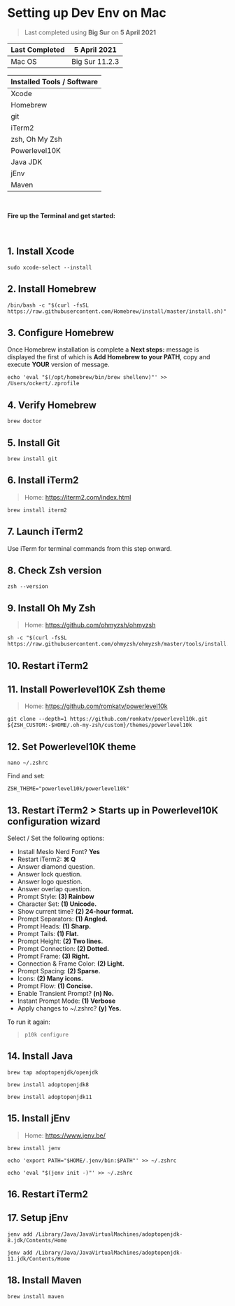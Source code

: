 # Setting up Dev Env on Mac

> Last completed using **Big Sur** on **5 April 2021**

| Last Completed | 5 April 2021   |
|----------------|----------------|
| Mac OS         | Big Sur 11.2.3 |

| Installed Tools / Software |
|----------------------------|
| Xcode                      |
| Homebrew                   |
| git                        |
| iTerm2                     |
| zsh, Oh My Zsh             |
| Powerlevel10K              |
| Java JDK                   |
| jEnv                       |
| Maven                      |

<br/>

**Fire up the Terminal and get started:**

</br>

## 1. Install Xcode
```
sudo xcode-select --install
```

## 2. Install Homebrew
```
/bin/bash -c "$(curl -fsSL https://raw.githubusercontent.com/Homebrew/install/master/install.sh)"
```

## 3. Configure Homebrew
Once Homebrew installation is complete a **Next steps:** message is displayed the first of which is **Add Homebrew to your PATH**, copy and execute **YOUR** version of message.
```
echo 'eval "$(/opt/homebrew/bin/brew shellenv)"' >> /Users/ockert/.zprofile
```

## 4. Verify Homebrew
```
brew doctor
```

## 5. Install Git
```
brew install git
```

## 6. Install iTerm2
> Home: https://iterm2.com/index.html
```
brew install iterm2
```
## 7. Launch iTerm2
Use iTerm for terminal commands from this step onward.

## 8. Check Zsh version
```
zsh --version
```

## 9. Install Oh My Zsh
> Home: https://github.com/ohmyzsh/ohmyzsh
```
sh -c "$(curl -fsSL https://raw.githubusercontent.com/ohmyzsh/ohmyzsh/master/tools/install.sh)"
```

## 10. Restart iTerm2


## 11. Install Powerlevel10K Zsh theme
> Home: https://github.com/romkatv/powerlevel10k
```
git clone --depth=1 https://github.com/romkatv/powerlevel10k.git ${ZSH_CUSTOM:-$HOME/.oh-my-zsh/custom}/themes/powerlevel10k
```

## 12. Set Powerlevel10K theme
```
nano ~/.zshrc
```
Find and set:
```
ZSH_THEME="powerlevel10k/powerlevel10k"
```

## 13. Restart iTerm2 > Starts up in Powerlevel10K configuration wizard
Select / Set the following options:
- Install Meslo Nerd Font? **Yes**
- Restart iTerm2: **⌘ Q**
- Answer diamond question.
- Answer lock question.
- Answer logo question.
- Answer overlap question.
- Prompt Style: **(3) Rainbow**
- Character Set: **(1) Unicode.**
- Show current time? **(2) 24-hour format.**
- Prompt Separators: **(1) Angled.**
- Prompt Heads: **(1) Sharp.**
- Prompt Tails: **(1) Flat.**
- Prompt Height: **(2) Two lines.**
- Prompt Connection: **(2) Dotted.**
- Prompt Frame: **(3) Right.**
- Connection & Frame Color: **(2) Light.**
- Prompt Spacing: **(2) Sparse.**
- Icons: **(2) Many icons.**
- Prompt Flow: **(1) Concise.**
- Enable Transient Prompt? **(n) No.**
- Instant Prompt Mode: **(1) Verbose**
- Apply changes to ~/.zshrc? **(y) Yes.**

To run it again:
> ``` 
> p10k configure 
> ``` 

## 14. Install Java
```
brew tap adoptopenjdk/openjdk
```
```
brew install adoptopenjdk8
```
```
brew install adoptopenjdk11
```

## 15. Install jEnv
>Home: https://www.jenv.be/

```
brew install jenv
```
```
echo 'export PATH="$HOME/.jenv/bin:$PATH"' >> ~/.zshrc
```
```
echo 'eval "$(jenv init -)"' >> ~/.zshrc
```

## 16. Restart iTerm2

## 17. Setup jEnv
```
jenv add /Library/Java/JavaVirtualMachines/adoptopenjdk-8.jdk/Contents/Home
```

```
jenv add /Library/Java/JavaVirtualMachines/adoptopenjdk-11.jdk/Contents/Home
```

## 18. Install Maven
```
brew install maven
```
